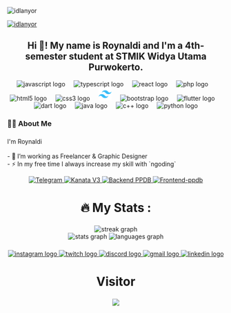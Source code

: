 <p align="left"> <img src="https://komarev.com/ghpvc/?username=idlanyor&label=Profile%20views&color=0e75b6&style=flat" alt="idlanyor" /> </p>
<p align="left"> <a href="https://github.com/ryo-ma/github-profile-trophy"><img src="https://github-profile-trophy.vercel.app/?username=idlanyor" alt="idlanyor" /></a> </p>
<h2 align="center">Hi 👋! My name is Roynaldi and I'm a 4th-semester student at STMIK Widya Utama Purwokerto.</h2>

<div align="center">
  <img src="https://cdn.jsdelivr.net/gh/devicons/devicon/icons/javascript/javascript-original.svg" height="30" alt="javascript logo" />
  <img width="12" />
  <img src="https://cdn.jsdelivr.net/gh/devicons/devicon/icons/typescript/typescript-original.svg" height="30" alt="typescript logo" />
  <img width="12" />
  <img src="https://cdn.jsdelivr.net/gh/devicons/devicon/icons/react/react-original.svg" height="30" alt="react logo" />
  <img width="12" />
  <img src="https://cdn.jsdelivr.net/gh/devicons/devicon/icons/php/php-original.svg" height="30" alt="php logo" />
  <img width="12" />
  <img src="https://cdn.jsdelivr.net/gh/devicons/devicon/icons/html5/html5-original.svg" height="30" alt="html5 logo" />
  <img width="12" />
  <img src="https://cdn.jsdelivr.net/gh/devicons/devicon/icons/css3/css3-original.svg" height="30" alt="css3 logo" />
  <img width="12" />
  <img src="https://github.com/devicons/devicon/blob/v2.16.0/icons/tailwindcss/tailwindcss-original.svg" height="30" alt="tailwindcss logo" />
  <img width="12" />
  <img src="https://cdn.jsdelivr.net/gh/devicons/devicon/icons/bootstrap/bootstrap-plain.svg" height="30" alt="bootstrap logo" />
  <img width="12" />
  <img src="https://cdn.jsdelivr.net/gh/devicons/devicon/icons/flutter/flutter-original.svg" height="30" alt="flutter logo" />
  <img width="12" />
  <img src="https://cdn.jsdelivr.net/gh/devicons/devicon/icons/dart/dart-original.svg" height="30" alt="dart logo" />
  <img width="12" />
  <img src="https://cdn.jsdelivr.net/gh/devicons/devicon/icons/java/java-original.svg" height="30" alt="java logo" />
  <img width="12" />
  <img src="https://cdn.jsdelivr.net/gh/devicons/devicon/icons/cplusplus/cplusplus-original.svg" height="30" alt="c++ logo" />
  <img width="12" />
  <img src="https://cdn.jsdelivr.net/gh/devicons/devicon/icons/python/python-original.svg" height="30" alt="python logo" />
</div>



<h3 align="left">👩‍💻  About Me</h3>

###

<p align="left">I'm Roynaldi <br><br>- 🔭 I’m working as Freelancer & Graphic Designer<br>- ⚡ In my free time I always increase my skill with `ngoding`</p>


<div align="center">
  <a href="https://github.com/idlanyor/teleexpress">
    <img src="https://github-readme-stats.vercel.app/api/pin/?username=idlanyor&repo=teleexpress&show_owner=true&theme=dracula" alt="Telegram" />
  </a>
  <a href="https://github.com/idlanyor/kanata-reborn">
    <img src="https://github-readme-stats.vercel.app/api/pin/?username=idlanyor&repo=kanata-reborn&theme=dracula" alt="Kanata V3" />
  </a>
  <a href="https://github.com/idlanyor/backend-2">
    <img src="https://github-readme-stats.vercel.app/api/pin/?username=idlanyor&repo=backend-2&theme=dracula" alt="Backend PPDB" />
  </a>
  <a href="https://github.com/idlanyor/diciptakan-karena-gabut">
    <img src="https://github-readme-stats.vercel.app/api/pin/?username=idlanyor&repo=diciptakan-karena-gabut&theme=dracula" alt="Frontend-ppdb" />
  </a>
</div>

###

<h1 align="center">🔥 My Stats :</h1>

###

<div align="center">
  <img src="https://streak-stats.demolab.com?user=idlanyor&theme=onedark&border_radius=5&locale=id&date_format=j%20M%5B%20Y%5D" height="300" alt="streak graph"  />
</div>

<div align="center">
  <img src="https://github-readme-stats.vercel.app/api?username=idlanyor&hide_title=false&hide_rank=false&show_icons=true&include_all_commits=true&count_private=true&disable_animations=false&theme=dracula&locale=id&hide_border=false" height="150" alt="stats graph"  />
  <img src="https://github-readme-stats.vercel.app/api/top-langs?username=idlanyor&locale=en&hide_title=false&layout=compact&card_width=320&langs_count=5&theme=dracula&hide_border=false" height="150" alt="languages graph"  />
</div>

###

<div align="center">
  <a href="YOUR_INSTAGRAM_LINK">
    <img src="https://img.shields.io/static/v1?message=Instagram&logo=instagram&label=&color=E4405F&logoColor=white&labelColor=&style=for-the-badge" height="35" alt="instagram logo"  />
  </a>
  <a href="YOUR_TWITCH_LINK">
    <img src="https://img.shields.io/static/v1?message=Facebook&logo=facebook&label=&color=0000FF&logoColor=white&labelColor=&style=for-the-badge" height="35" alt="twitch logo"  />
  </a>
  <a href="YOUR_DISCORD_LINK">
    <img src="https://img.shields.io/static/v1?message=Discord&logo=discord&label=&color=7289DA&logoColor=white&labelColor=&style=for-the-badge" height="35" alt="discord logo"  />
  </a>
  <a href="YOUR_EMAIL_LINK">
    <img src="https://img.shields.io/static/v1?message=Gmail&logo=gmail&label=&color=D14836&logoColor=white&labelColor=&style=for-the-badge" height="35" alt="gmail logo"  />
  </a>
  <a href="YOUR_LINKEDIN_LINK">
    <img src="https://img.shields.io/static/v1?message=LinkedIn&logo=linkedin&label=&color=0077B5&logoColor=white&labelColor=&style=for-the-badge" height="35" alt="linkedin logo"  />
  </a>
</div>





<h1 align="center">Visitor</h1>

###

<div align="center">
  <img src="https://profile-counter.glitch.me/idlanyor/count.svg?"  />
</div>

###

